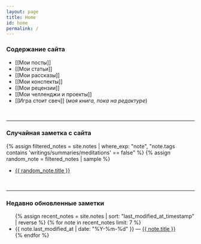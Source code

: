 ```yaml
---
layout: page
title: Home
id: home
permalink: /
---
```

### Содержание сайта
- [[Мои посты]]
- [[Мои статьи]]
- [[Мои рассказы]]
- [[Мои конспекты]]
- [[Мои рецензии]]
- [[Мои челленджи и проекты]]
- [[Игра стоит свеч]] (_моя книга, пока на редактуре_)
<br>

---
### Случайная заметка с сайта
{% assign filtered_notes = site.notes | where_exp: "note", "note.tags contains 'writings/summaries/meditations' == false" %}
{% assign random_note = filtered_notes | sample %}
- <a href="{{ random_note.url }}" class="internal-link">{{ random_note.title }}</a>
<br>

---
### Недавно обновленные заметки
<ul>
  {% assign recent_notes = site.notes | sort: "last_modified_at_timestamp" | reverse %}
  {% for note in recent_notes limit: 7 %}
    <li>
      {{ note.last_modified_at | date: "%Y-%m-%d" }} — <a class="internal-link" href="{{ site.baseurl }}{{ note.url }}">{{ note.title }}</a>
    </li>
  {% endfor %}
</ul>

<style>
  .wrapper {
    max-width: 46em;
  }
</style>
